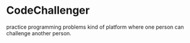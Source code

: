 # CodeChallenger
practice programming problems kind of platform where one person can challenge another person.
